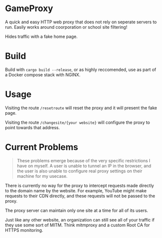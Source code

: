 # GameProxy

A quick and easy HTTP web proxy that does not rely on seperate servers to run. Easily works around coorporation or school site filtering!

Hides traffic with a fake home page.

# Build

Build with `cargo build --release`, or as highly reccomended, use as part of a Docker compose stack with NGINX.

# Usage

Visiting the route `/resetroute` will reset the proxy and it will present the fake page.

Visiting the route `/changesite/{your website}` will configure the proxy to point towards that address.

# Current Problems

> These problems emerge because of the very specific restrictions I have on myself. A user is unable to tunnel an IP in the browser,
> and the user is also unable to configure real proxy settings on their machine for my usecase.

There is currently no way for the proxy to intercept requests made directly to the domain name by the website. For example, YouTube might make requests to their CDN directly, and these requests will not be passed to the proxy.

The proxy server can maintain only one site at a time for all of its users.

Just like any other website, an organization can still see all of your traffic if they use some sort of MITM. Think mitmproxy and a custom Root CA for HTTPS monitoring.
